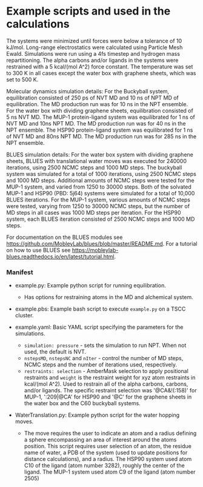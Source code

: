 # Example scripts and used in the calculations

The systems were minimized until forces were below a tolerance of 10 kJ/mol. Long-range electrostatics were calculated using Particle Mesh Ewald. Simulations were run using a 4fs timestep and hydrogen mass repartitioning. The alpha carbons and/or ligands in the systems were restrained with a 5 kcal/(mol A^2) force constant. The temperature was set to 300 K in all cases except the water box with graphene sheets, which was set to 500 K.

Molecular dynamics simulation details: For the Buckyball system, equilibration consisted of 250 ps of NVT MD and 10 ns of NPT MD of equilibration. The MD production run was for 10 ns in the NPT ensemble. For the water box with dividing graphene sheets, equilibration consisted of 5 ns NVT MD. The MUP-1 protein-ligand system was equilibrated for 1 ns of NVT MD and 10ns NPT MD. The MD production run was for 40 ns in the NPT ensemble. The HSP90 protein-ligand system was equilibrated for 1 ns of NVT MD and 80ns NPT MD. The MD production run was for 285 ns in the NPT ensemble.

BLUES simulation details: For the water box system with dividing graphene sheets, BLUES with translational water moves was executed for 240000 iterations, using 2500 NCMC steps and 1000 MD steps. The buckyball system was simulated for a total of 1000 iterations, using 2500 NCMC steps and 1000 MD steps. Additional amounts of NCMC steps were tested for the MUP-1 system, and varied from 1250 to 30000 steps. Both of the solvated MUP-1 and HSP90 (PBD: 5j64) systems were simulated for a total of 10,000 BLUES iterations. For the MUP-1 system, various amounts of NCMC steps were tested, varying from 1250 to 30000 NCMC steps, but the number of MD steps in all cases was 1000 MD steps per iteration. For the HSP90 system, each BLUES iteration consisted of 2500 NCMC steps and 1000 MD steps.

For documentation on the BLUES modules see https://github.com/MobleyLab/blues/blob/master/README.md.
For a tutorial on how to use BLUES see https://mobleylab-blues.readthedocs.io/en/latest/tutorial.html.

### Manifest

- example.py: Example python script for running equilibration.
  - Has options for restraining atoms in the MD and alchemical system.

- example.pbs: Example bash script to execute `example.py` on a TSCC cluster.
- example.yaml: Basic YAML script specifying the parameters for the simulations.
  - `simulation: pressure` - sets the simulation to run NPT. When not used, the default is NVT.
  - `nstepsMD`, `nstepsNC` and `nIter` - control the number of MD steps, NCMC steps and the number of iterations used, respectively.
  - `restraints: selection` - AmberMask selection to apply positional restraints and `weight` is the restraint weight for xyz atom restraints in kcal/(mol A^2). Used to restrain all of the alpha carbons, carbons, and/or ligands. The specific restraint selection was '@CA&!(:158)' for MUP-1, ':209|@CA' for HSP90 and '@C' for the graphene sheets in the water box and the C60 buckyball systems.

- WaterTranslation.py: Example python script for the water hopping moves.
  - The move requires the user to indicate an atom and a radius defining a sphere encompassing an area of interest around the atoms position. This script requires user selection of an atom, the residue name of water, a PDB of the system (used to update positions for distance calculations), and a radius. The HSP90 system used atom C10 of the ligand (atom number 3282), roughly the center of the ligand. The MUP-1 system used atom C9 of the ligand (atom number 2505)
